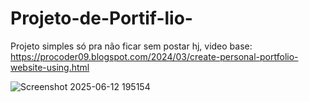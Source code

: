 # Projeto-de-Portif-lio-
Projeto simples só pra não ficar sem postar hj, video base: https://procoder09.blogspot.com/2024/03/create-personal-portfolio-website-using.html

![Screenshot 2025-06-12 195154](https://github.com/user-attachments/assets/abe5fdfa-3b44-44b3-843c-b29628081cde)
